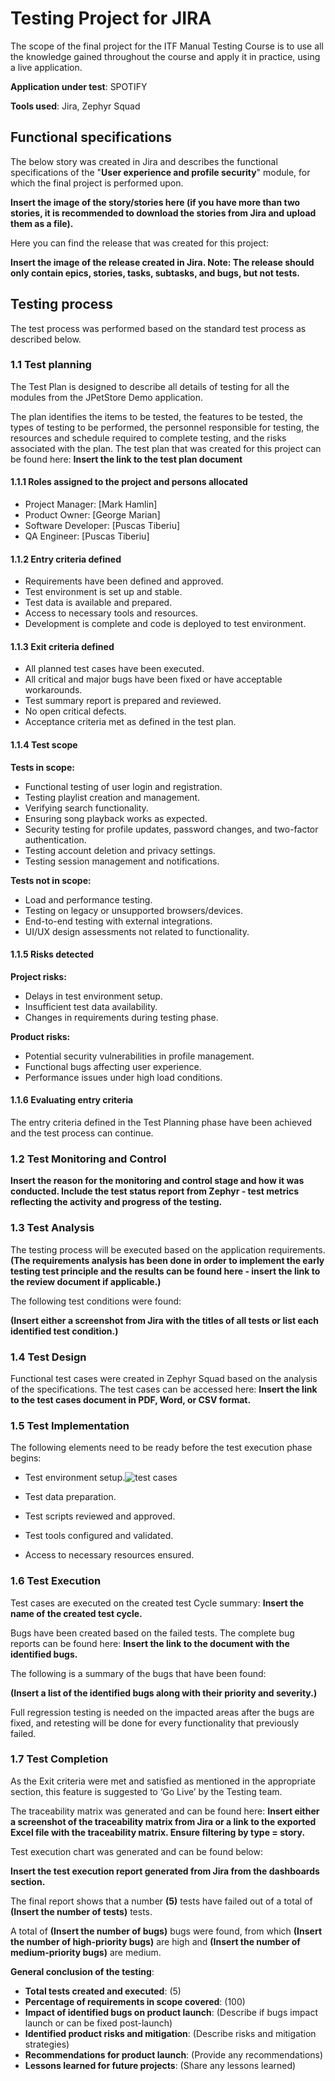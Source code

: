 # Testing Project for **JIRA**

The scope of the final project for the ITF Manual Testing Course is to use all the knowledge gained throughout the course and apply it in practice, using a live application.

**Application under test**: SPOTIFY

**Tools used**: Jira, Zephyr Squad

## Functional specifications

The below story was created in Jira and describes the functional specifications of the "**User experience and profile security**" module, for which the final project is performed upon.

**Insert the image of the story/stories here (if you have more than two stories, it is recommended to download the stories from Jira and upload them as a file).**

Here you can find the release that was created for this project:

**Insert the image of the release created in Jira. Note: The release should only contain epics, stories, tasks, subtasks, and bugs, but not tests.**

## Testing process

The test process was performed based on the standard test process as described below.

### 1.1 Test planning

The Test Plan is designed to describe all details of testing for all the modules from the JPetStore Demo application.

The plan identifies the items to be tested, the features to be tested, the types of testing to be performed, the personnel responsible for testing, the resources and schedule required to complete testing, and the risks associated with the plan. The test plan that was created for this project can be found here: **Insert the link to the test plan document**

#### 1.1.1 Roles assigned to the project and persons allocated

* Project Manager: [Mark Hamlin]
* Product Owner: [George Marian]
* Software Developer: [Puscas Tiberiu]
* QA Engineer: [Puscas Tiberiu]

#### 1.1.2 Entry criteria defined

* Requirements have been defined and approved.
* Test environment is set up and stable.
* Test data is available and prepared.
* Access to necessary tools and resources.
* Development is complete and code is deployed to test environment.

#### 1.1.3 Exit criteria defined

* All planned test cases have been executed.
* All critical and major bugs have been fixed or have acceptable workarounds.
* Test summary report is prepared and reviewed.
* No open critical defects.
* Acceptance criteria met as defined in the test plan.

#### 1.1.4 Test scope

**Tests in scope:**

* Functional testing of user login and registration.
* Testing playlist creation and management.
* Verifying search functionality.
* Ensuring song playback works as expected.
* Security testing for profile updates, password changes, and two-factor authentication.
* Testing account deletion and privacy settings.
* Testing session management and notifications.

**Tests not in scope:**

* Load and performance testing.
* Testing on legacy or unsupported browsers/devices.
* End-to-end testing with external integrations.
* UI/UX design assessments not related to functionality.

#### 1.1.5 Risks detected

**Project risks:**

* Delays in test environment setup.
* Insufficient test data availability.
* Changes in requirements during testing phase.

**Product risks:**

* Potential security vulnerabilities in profile management.
* Functional bugs affecting user experience.
* Performance issues under high load conditions.

#### 1.1.6 Evaluating entry criteria

The entry criteria defined in the Test Planning phase have been achieved and the test process can continue.

### 1.2 Test Monitoring and Control

**Insert the reason for the monitoring and control stage and how it was conducted. Include the test status report from Zephyr - test metrics reflecting the activity and progress of the testing.**

### 1.3 Test Analysis

The testing process will be executed based on the application requirements. **(The requirements analysis has been done in order to implement the early testing test principle and the results can be found here - insert the link to the review document if applicable.)**

The following test conditions were found:

**(Insert either a screenshot from Jira with the titles of all tests or list each identified test condition.)**

### 1.4 Test Design

Functional test cases were created in Zephyr Squad based on the analysis of the specifications. The test cases can be accessed here: **Insert the link to the test cases document in PDF, Word, or CSV format.**

### 1.5 Test Implementation

The following elements need to be ready before the test execution phase begins:

* Test environment setup.![test cases](https://github.com/Tiberiu33/Proiect-final-puscas-tiberiu-jira/assets/167067779/228d807f-58f7-4152-b808-d588c38c9907)

* Test data preparation.
* Test scripts reviewed and approved.
* Test tools configured and validated.
* Access to necessary resources ensured.

### 1.6 Test Execution

Test cases are executed on the created test Cycle summary: **Insert the name of the created test cycle.**

Bugs have been created based on the failed tests. The complete bug reports can be found here: **Insert the link to the document with the identified bugs.**

The following is a summary of the bugs that have been found:

**(Insert a list of the identified bugs along with their priority and severity.)**

Full regression testing is needed on the impacted areas after the bugs are fixed, and retesting will be done for every functionality that previously failed.

### 1.7 Test Completion

As the Exit criteria were met and satisfied as mentioned in the appropriate section, this feature is suggested to ‘Go Live’ by the Testing team.

The traceability matrix was generated and can be found here: **Insert either a screenshot of the traceability matrix from Jira or a link to the exported Excel file with the traceability matrix. Ensure filtering by type = story.**

Test execution chart was generated and can be found below:

**Insert the test execution report generated from Jira from the dashboards section.**

The final report shows that a number **(5)** tests have failed out of a total of **(Insert the number of tests)** tests.

A total of **(Insert the number of bugs)** bugs were found, from which **(Insert the number of high-priority bugs)** are high and **(Insert the number of medium-priority bugs)** are medium.

**General conclusion of the testing**:

* **Total tests created and executed**: (5)
* **Percentage of requirements in scope covered**: (100)
* **Impact of identified bugs on product launch**: (Describe if bugs impact launch or can be fixed post-launch)
* **Identified product risks and mitigation**: (Describe risks and mitigation strategies)
* **Recommendations for product launch**: (Provide any recommendations)
* **Lessons learned for future projects**: (Share any lessons learned)
